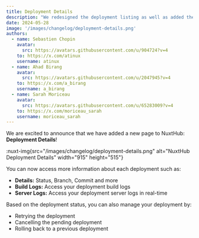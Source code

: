```yaml
---
title: Deployment Details
description: "We redesigned the deployment listing as well as added the deployment page to provide more information about each deployment."
date: 2024-05-28
image: '/images/changelog/deployment-details.png'
authors:
  - name: Sebastien Chopin
    avatar: 
      src: https://avatars.githubusercontent.com/u/904724?v=4
    to: https://x.com/atinux
    username: atinux
  - name: Ahad Birang
    avatar: 
      src: https://avatars.githubusercontent.com/u/2047945?v=4
    to: https://x.com/a_birang
    username: a_birang
  - name: Sarah Moriceau
    avatar: 
      src: https://avatars.githubusercontent.com/u/65283009?v=4
    to: https://x.com/moriceau_sarah
    username: moriceau_sarah
---
```


We are excited to announce that we have added a new page to NuxtHub: **Deployment Details**!

:nuxt-img{src="/images/changelog/deployment-details.png" alt="NuxtHub Deployment Details" width="915" height="515"}


You can now access more information about each deployment such as:
- **Details:** Status, Branch, Commit and more
- **Build Logs:** Access your deployment build logs
- **Server Logs:** Access your deployment server logs in real-time

Based on the deployment status, you can also manage your deployment by:
- Retrying the deployment
- Cancelling the pending deployment
- Rolling back to a previous deployment
